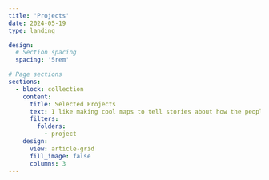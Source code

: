 ```yaml
---
title: 'Projects'
date: 2024-05-19
type: landing

design:
  # Section spacing
  spacing: '5rem'

# Page sections
sections:
  - block: collection
    content:
      title: Selected Projects
      text: I like making cool maps to tell stories about how the people and planet connect. These are some of the projects I'm most excited about— stay tuned for results!
      filters:
        folders:
          - project
    design:
      view: article-grid
      fill_image: false
      columns: 3
---
```

